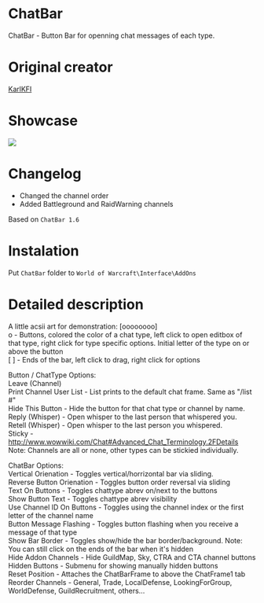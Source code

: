 # ChatBar
ChatBar - Button Bar for openning chat messages of each type. 

# Original creator
[KarlKFI](https://wow.curseforge.com/addons/project-1579/)

# Showcase
![](https://legacy.curseforge.com/media/images/2/510/chatbar-vertical-bar.jpg)

# Changelog   		
* Changed  the channel order	
* Added Battleground and RaidWarning channels			

Based on `ChatBar 1.6`

# Instalation
Put `ChatBar` folder to `World of Warcraft\Interface\AddOns` 	

# Detailed description
A little acsii art for demonstration: [oooooooo]    
o - Buttons, colored the color of a chat type, left click to open editbox of that type, right click for type specific options. Initial letter of the type on or above the button    
[ ] - Ends of the bar, left click to drag, right click for options 

Button / ChatType Options:    
Leave (Channel)     
Print Channel User List - List prints to the default chat frame. Same as "/list #"    
Hide This Button - Hide the button for that chat type or channel by name.     
Reply (Whisper) - Open whisper to the last person that whispered you.     
Retell (Whisper) - Open whisper to the last person you whispered.     
Sticky - http://www.wowwiki.com/Chat#Advanced_Chat_Terminology.2FDetails Note: Channels are all or none, other types can be stickied individually. 


ChatBar Options:    
Vertical Orienation - Toggles vertical/horrizontal bar via sliding.     
Reverse Button Orienation - Toggles button order reversal via sliding     
Text On Buttons - Toggles chattype abrev on/next to the buttons     
Show Button Text - Toggles chattype abrev visibility    
Use Channel ID On Buttons - Toggles using the channel index or the first letter of the channel name     
Button Message Flashing - Toggles button flashing when you receive a message of that type     
Show Bar Border - Toggles show/hide the bar border/background. Note: You can still click on the ends of the bar when it's hidden    
Hide Addon Channels - Hide GuildMap, Sky, CTRA and CTA channel buttons    
Hidden Buttons - Submenu for showing manually hidden buttons    
Reset Position - Attaches the ChatBarFrame to above the ChatFrame1 tab    
Reorder Channels - General, Trade, LocalDefense, LookingForGroup, WorldDefense, GuildRecruitment, others... 
